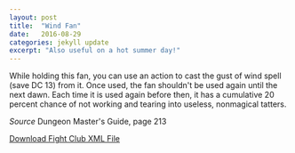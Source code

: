 ```yaml
---
layout: post
title:  "Wind Fan"
date:   2016-08-29
categories: jekyll update
excerpt: "Also useful on a hot summer day!"
---
```


While holding this fan, you can use an action to cast the gust of wind spell (save DC 13) from it. Once used, the fan shouldn't be used again until the next dawn. Each time it is used again before then, it has a cumulative 20 percent chance of not working and tearing into useless, nonmagical tatters.

_Source_ Dungeon Master's Guide, page 213

<a href="{{site.url}}/for-the-players/items/wind-fan.xml">Download Fight Club XML File</a>
